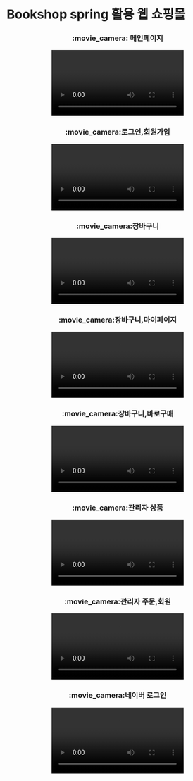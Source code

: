 # Bookshop spring 활용 웹 쇼핑몰



<div align="center">
	<h3>:movie_camera: 메인페이지</h3>
	<video src="https://github.com/Sjsjeieiei/Bookfinal/assets/99542956/4f1c5df0-0217-4472-9971-5aa74a443f5f" />
</div>

<div align="center">
	<h3>:movie_camera:로그인,회원가입</h3>
	<video src="https://github.com/Sjsjeieiei/Bookfinal/assets/99542956/8c5e40c2-561d-4df3-bad1-2d05edd4d140" />
</div>
		
<div align="center">
	<h3>:movie_camera:장바구니</h3>
	<video src="https://github.com/Sjsjeieiei/Bookfinal/assets/99542956/256d30d1-44a9-4dc1-bad4-84781061e803" />
</div>
  
<div align="center">
	<h3>:movie_camera:장바구니,마이페이지</h3>
	<video src="https://github.com/Sjsjeieiei/Bookfinal/assets/99542956/5eb080ab-1f73-4a5f-91ae-6975d29d429e" />
</div>
		
<div align="center">
	<h3>:movie_camera:장바구니,바로구매</h3>
	<video src="https://github.com/Sjsjeieiei/Bookfinal/assets/99542956/c0e7ac75-b8b4-448e-ac6e-878123e8b671" />
</div>

  <div align="center">
	<h3>:movie_camera:관리자 상품</h3>
	<video src="https://github.com/Sjsjeieiei/Bookfinal/assets/99542956/6489c1fc-dfa9-4b52-b66e-a8a4f3948c70" />
</div>

  <div align="center">
	<h3>:movie_camera:관리자 주문,회원</h3>
	<video src="https://github.com/Sjsjeieiei/Bookfinal/assets/99542956/b2f9d694-4aff-45cb-84e1-057eef08509a" />
</div>
  <div align="center">
	<h3>:movie_camera:네이버 로그인</h3>
	<video src="https://github.com/Sjsjeieiei/Bookfinal/assets/99542956/ab60e35a-a02f-4312-b275-49dd37107ed6 />
</div>		
<div align="center">
전체영상 <br>
http://naver.me/xuiYBVUi
</div>
